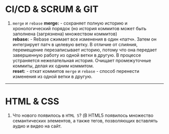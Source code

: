 # CI/CD & SCRUM & GIT
1. `merge` и `rebase`
  **merge:** - сохраняет полную историю и хронологический порядок (но история коммитов может быть заполнена (загрязнена) множеством коммитов)   
  **rebase:** - Rebase сжимает все изменения в один «патч».
    Затем он интегрирует патч в целевую ветку. В отличие от слияния, перемещение перезаписывает историю,
    потому что она передает завершенную работу из одной ветки в другую.
    В процессе устраняется нежелательная история. Очищает промежуточные коммиты, делая их одним коммитом.   
  **reset:** - откат коммитов
  `merge` и `rebase` - способ перенести изменения из одной ветки в другую. 
--------------------------------------------------------------
        

# HTML & CSS
1. Что нового появилось в  `HTML 5`?
  (В HTML5 появилось множество семантических элементов, а также тегов, позволяющих вставлять аудио и видео на сайт.
  <article> <aside> <audio> <canvas> <figcaption> <figure> <footer> <header> <hgroup>  <main> <menu> <nav> <output> <section> <time> <video>)
--------------------------------------------------------------

2.  Из чего состоит ширина блочного элемента?
  (width + padding + border + margin)
--------------------------------------------------------------

3. CSS Naming conventions (Соглашения об именованиях классов CSS)
(
  - BEM
  - SMACSS
  - ITCSS
  - OOCSS
  - AMCSS
)
**BEM:**
 - The block name should describe its purpose not what the element looks like nor how it behaves.
 Blocks can be nested in each other.
 You can have any number of nesting levels.

 - An element is a composite part of a block that can't be used separately from it. You can think of an element like a mother—child relationship.
The element name is separated from the block with a double underscore  
Elements can be nested inside each other.
You can have any number of nesting levels.
An element is always part of a block, not another element. This means that element names can't define a hierarchy such as block__elem1__elem2.

- A BEM modifier defines the appearance, state or behavior of a block element.

**OOCSS**
- OOCSS means Object-Oriented CSS and its purpose is to encourage code reuse and ultimately stylesheets that are easier to maintain.

OOCSS is centered around two main principles:

Separation of structure from skin
Separation of container and content
--------------------------------------------------------------

# JavaScript (ES6)
2. Pprototype
(* `Прототип` - это механизм, с помощью которого объекты JavaScript наследуют свойства друг от друга (от которого объект наследует методы и свойства). 
* ` [[Prototype]]` - скрытое свойство, которое либо равно `null`, либо ссылается на другой объект.
* `__proto__` - связь между экземпляром объекта и его прототипом. Позволяет задать прототип объекту.
* Свойство `__proto__` — исторически обусловленный геттер/сеттер для `[[Prototype]]`.
* `__proto__` - существует по историческим причинам, сейчас используется `Object.getPrototypeOf` и `Object.setPrototypeOf`
* Может быть только один `[[Prototype]]`. Объект не может наследоваться от двух других объектов.)
--------------------------------------------------------------

# React & Redux
1. **What is Virtual DOM?**
- Виртуальная `DOM` является представлением реальной `DOM` в памяти. `React` создает кэш структуры данных в памяти, вычисляет результирующие различия и затем эффективно обновляет отображаемую `DOM` браузера. Это позволяет программисту писать код, как будто вся страница отображается при каждом изменении, в то время как библиотеки React отображают только те подкомпоненты, которые действительно изменяются.

- The `Virtual DOM (VDOM)` is an in-memory representation of Real DOM. The representation of a UI is kept in memory and synced(синхронизируется) with the "real" DOM. It's a step that happens between the render function being called and the displaying of elements on the screen. This entire process is called `reconciliation`.  
--------------------------------------------------------------

2. **!!!Что такое JSX?**
  - `JSX` это технология, которая была представлена React.
  - `JSX` just provides syntactic sugar for the React.createElement(component, props, ...children) function.
  - Это смахивает на странный микс `JavaScript` и `HTML`, но в реальности это всё чистый `JavaScript` (именно поэтому слова `class` и `for` зарезервированные слова и вместо них используем `className` и `htmlFor`). 
  - `JSX` должен иметь обертку - Потому, что функция render() может отдать только один узел, так что в случае, когда вам надо вернуть двух потомков, просто добавьте родителя.
  - `JSX` транспилируется в:
    `ReactDOM.render(`
      `React.createElement('div', { id: 'test' },`
        `React.createElement('h1', null, 'A title'),`
        `React.createElement('p', null, 'A paragraph')`
      `),`
      `document.getElementById('myapp')`
    `)`
  - `JSX` позволяет компонентам полностью инкапсулировать их стили (через аттрибут `style`).
  - `JSX` предотвращает атаки, тк `ReactDOM` экранирует все значения, включенные в `JSX` перед тем как отрендерить их, т.е. преобразует в строку, а не как `innetHTML` => вредоносный скрипт не отработаeт.
  - `JSX` is a XML-like syntax extension to `ECMAScript` (the acronym stands for `JavaScript XML`). Basically it just provides syntactic sugar for the `React.createElement()` function, giving us expressiveness of JavaScript along with `HTML` like template syntax.
--------------------------------------------------------------

3. Рассказать про рендеринг коллекций и ключей. (Зачем нужен уникальный ключ, реконсилейшн алгоритм - процесс поиска изменений).

4. Как ты понимаешь, что перед тобой отдельный компонент? 
--------------------------------------------------------------

# Typescript
1. Множественное наследование в ТypeScript? (от классов, или implements interfaces)
(
  - классы - да, через миксины
  - An interface can extend multiple interfaces
)
--------------------------------------------------------------

# Angular
1. Провести сравнительную характеристику React и Angular.
(https://programmingwithmosh.com/react/react-vs-angular/)

--------------------------------------------------------------

2.Что такое директива (directive) в Angular? Назовите несколько основных директив.
(
  - Директива - атрибут или элемент, который дополняет существующий элемент DOM или представляет собой многократно используемый компонент DOM - виджет.
  - Директивы описывают изменение поведения или преобразование DOM модели, связанное с пользовательским атрибутом, именем элемента, или css классом. Директивы позволяют расширить HTML-синтаксис в декларативной форме.
  - Angular поставляется с набором директив, полезных для создания веб-приложений, но может быть расширен так, чтобы превратить HTML в декларативный предметно-ориентированный язык (DSL).
  - Несколько основных директив: ngApp , ngController, ngRepeat, ngModel, ngBind.)
  --------------------------------------------------------------

3. Каков жизненный цикл у компонентов?

(
    После создания компонента или директивы через вызов конструктора, Angular вызывает методы жизненного цикла в следующей последовательности в строго определенные моменты:

    ngOnChanges() - вызывается когда Angular переприсваивает привязанные данные к input properties. Метод получает объект SimpleChanges, со старыми и новыми значениями. Вызывается перед NgOnInit и каждый раз, когда изменяется одно или несколько связанных свойств.
    ngOnInit() - инициализирует директиву/компонент после того, как Angular впервые отобразит связанные свойства и устанавливает входящие параметры.
    ngDoCheck() - при обнаружении изменений, которые Angular не может самостоятельно обнаружить, реагирует на них.
    ngAfterContentInit() - вызывается после того, как Angular спроецирует внешний контент в отображение компонента или отображение с директивой. Вызывается единожды, после первого ngDoCheck().
    ngAfterContentChecked() - реагирует на проверку Angular-ом проецируемого содержимого. Вызывается после ngAfterContentInit() и каждый последующий ngDoCheck().
    ngAfterViewInit() - вызывается после инициализации отображения компонента и дочерних/директив. Вызывается единожды, после первого ngAfterContentChecked().
    ngAfterViewChecked() - реагирует на проверку отображения компонента и дочерних/директив. Вызывается после ngAfterViewInit() и каждый последующий ngAfterContentChecked().
    ngOnDestroy() - после уничтожения директивы/компонента выполняется очистка. Отписывает Observables и отключает обработчики событий, чтобы избежать утечек памяти.
)
  --------------------------------------------------------------
